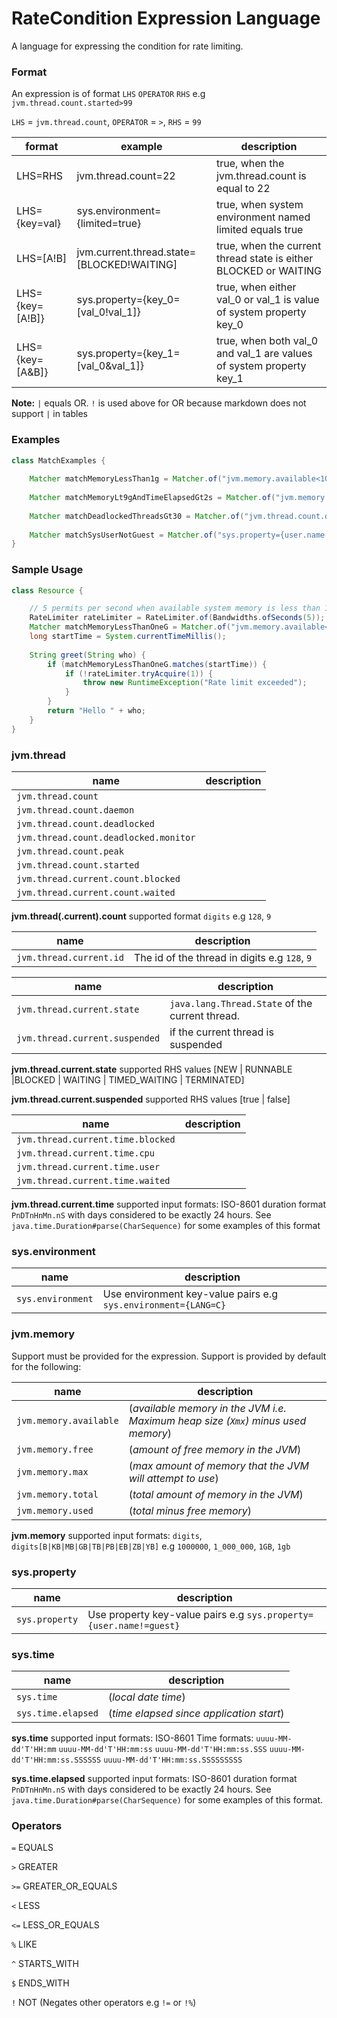 # RateCondition Expression Language

A language for expressing the condition for rate limiting.

### Format

An expression is of format `LHS` `OPERATOR` `RHS` e.g `jvm.thread.count.started>99`

`LHS` = `jvm.thread.count`,  `OPERATOR` = `>`,  `RHS` = `99`

| format          | example                                    | description                                                         |  
|-----------------|--------------------------------------------|---------------------------------------------------------------------|
| LHS=RHS         | jvm.thread.count=22                        | true, when the jvm.thread.count is equal to 22                      |  
| LHS={key=val}   | sys.environment={limited=true}             | true, when system environment named limited equals true             |  
| LHS=[A!B]       | jvm.current.thread.state=[BLOCKED!WAITING] | true, when the current thread state is either BLOCKED or WAITING    |
| LHS={key=[A!B]} | sys.property={key_0=[val_0!val_1]}         | true, when either val_0 or val_1 is value of system property key_0  |  
| LHS={key=[A&B]} | sys.property={key_1=[val_0&val_1]}         | true, when both val_0 and val_1 are values of system property key_1 |  

__Note:__ `|` equals OR. `!` is used above for OR because markdown does not support `|` in tables

### Examples ###

```java
class MatchExamples {
    
    Matcher matchMemoryLessThan1g = Matcher.of("jvm.memory.available<1G");
    
    Matcher matchMemoryLt9gAndTimeElapsedGt2s = Matcher.of("jvm.memory.available<9G & sys.time.elapsed>PT2S");
    
    Matcher matchDeadlockedThreadsGt30 = Matcher.of("jvm.thread.count.deadlocked>30");
    
    Matcher matchSysUserNotGuest = Matcher.of("sys.property={user.name!=guest}");
}
```

### Sample Usage ###

```java
class Resource {

    // 5 permits per second when available system memory is less than 1 GB
    RateLimiter rateLimiter = RateLimiter.of(Bandwidths.ofSeconds(5));
    Matcher matchMemoryLessThanOneG = Matcher.of("jvm.memory.available<1G");
    long startTime = System.currentTimeMillis();
    
    String greet(String who) {
        if (matchMemoryLessThanOneG.matches(startTime)) {
            if (!rateLimiter.tryAcquire(1)) {
                throw new RuntimeException("Rate limit exceeded");
            }
        }
        return "Hello " + who;
    }
}
```

### jvm.thread

| name                                   | description |
|----------------------------------------|-------------|
| `jvm.thread.count`                     |             |
| `jvm.thread.count.daemon`              |             |  
| `jvm.thread.count.deadlocked`          |             |
| `jvm.thread.count.deadlocked.monitor`  |             |
| `jvm.thread.count.peak`                |             |
| `jvm.thread.count.started`             |             |
| `jvm.thread.current.count.blocked`     |             |
| `jvm.thread.current.count.waited`      |             |

__jvm.thread(.current).count__ supported format `digits` e.g `128`, `9`

| name                    | description                                   |
|-------------------------|-----------------------------------------------|
| `jvm.thread.current.id` | The id of the thread in digits e.g `128`, `9` |

| name                           | description                                            |
|--------------------------------|--------------------------------------------------------|
| `jvm.thread.current.state`     | `java.lang.Thread.State` of the current thread.        |
| `jvm.thread.current.suspended` | if the current thread is suspended                     |

__jvm.thread.current.state__ supported RHS values [NEW | RUNNABLE |BLOCKED | WAITING | TIMED_WAITING | TERMINATED]

__jvm.thread.current.suspended__ supported RHS values [true | false]

| name                              | description |
|-----------------------------------|-------------|
| `jvm.thread.current.time.blocked` |             |
| `jvm.thread.current.time.cpu`     |             |
| `jvm.thread.current.time.user`    |             |
| `jvm.thread.current.time.waited`  |             |

__jvm.thread.current.time__ supported input formats: ISO-8601 duration format `PnDTnHnMn.nS` with days
considered to be exactly 24 hours. See `java.time.Duration#parse(CharSequence)` for some
examples of this format

### sys.environment

| name              | description                                                    |  
|-------------------|----------------------------------------------------------------|
| `sys.environment` | Use environment key-value pairs e.g `sys.environment={LANG=C}` |


### jvm.memory

Support must be provided for the expression. Support is provided by default for the following:

| name                    | description                                                                      |
|-------------------------|----------------------------------------------------------------------------------|
| `jvm.memory.available`  | (_available memory in the JVM i.e. Maximum heap size (`Xmx`) minus used memory_) | 
| `jvm.memory.free`       | (_amount of free memory in the JVM_)                                             |                                     
| `jvm.memory.max`        | (_max amount of memory that the JVM will attempt to use_)                        |                      
| `jvm.memory.total`      | (_total amount of memory in the JVM_)                                            |
| `jvm.memory.used`       | (_total minus free memory_)                                                      |

__jvm.memory__ supported input formats: `digits`, `digits[B|KB|MB|GB|TB|PB|EB|ZB|YB]` 
e.g `1000000`, `1_000_000`, `1GB`, `1gb`

### sys.property

| name           | description                                                        |  
|----------------|--------------------------------------------------------------------|
| `sys.property` | Use property key-value pairs e.g `sys.property={user.name!=guest}` |

### sys.time

| name                | description                              |
|---------------------|------------------------------------------|
| `sys.time`          | (_local date time_)                      |
| `sys.time.elapsed`  | (_time elapsed since application start_) |

__sys.time__ supported input formats: ISO-8601 Time formats:
`uuuu-MM-dd'T'HH:mm`
`uuuu-MM-dd'T'HH:mm:ss`
`uuuu-MM-dd'T'HH:mm:ss.SSS`
`uuuu-MM-dd'T'HH:mm:ss.SSSSSS`
`uuuu-MM-dd'T'HH:mm:ss.SSSSSSSSS`

__sys.time.elapsed__ supported input formats: ISO-8601 duration format `PnDTnHnMn.nS` with days 
considered to be exactly 24 hours. See `java.time.Duration#parse(CharSequence)` for some 
examples of this format.

### Operators

`=`  EQUALS

`>`  GREATER

`>=` GREATER_OR_EQUALS

`<`  LESS

`<=` LESS_OR_EQUALS

`%`  LIKE

`^`  STARTS_WITH

`$`  ENDS_WITH

`!`  NOT (Negates other operators e.g `!=` or `!%`)




 
